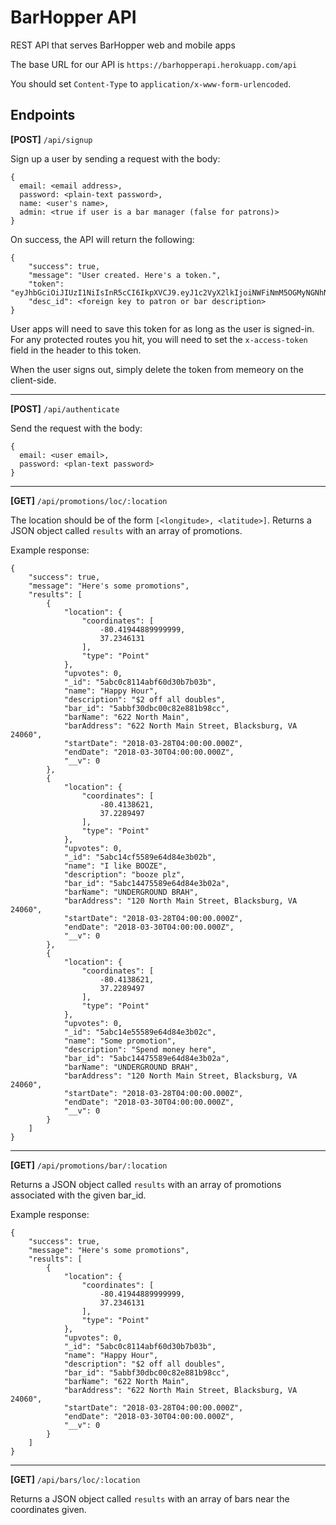 # BarHopper API

REST API that serves BarHopper web and mobile apps

The base URL for our API is `https://barhopperapi.herokuapp.com/api`

You should set `Content-Type` to `application/x-www-form-urlencoded`. 

## Endpoints

**[POST]** `/api/signup`

Sign up a user by sending a request with the body: 

```
{
  email: <email address>, 
  password: <plain-text password>, 
  name: <user's name>, 
  admin: <true if user is a bar manager (false for patrons)>
}
```

On success, the API will return the following: 

```
{
    "success": true,
    "message": "User created. Here's a token.",
    "token": "eyJhbGciOiJIUzI1NiIsInR5cCI6IkpXVCJ9.eyJ1c2VyX2lkIjoiNWFiNmM5OGMyNGNhN2MxNDUwNzVhMTEyIiwiYWRtaW4iOnRydWUsImlhdCI6MTUyMTkyODU4OCwiZXhwIjoxNTIxOTMwMDI4fQ.FywqmGeS6hiXIUrC9i0fDHSBNDqLUd3gordPT9uTRYs"
    "desc_id": <foreign key to patron or bar description>
}
```

User apps will need to save this token for as long as the user is signed-in. For any protected routes you hit, you will need to set the `x-access-token` field in the header to this token. 

When the user signs out, simply delete the token from memeory on the client-side. 

---

**[POST]** `/api/authenticate`

Send the request with the body: 

```
{
  email: <user email>, 
  password: <plan-text password>
}
```

---

**[GET]** `/api/promotions/loc/:location`

The location should be of the form `[<longitude>, <latitude>]`. Returns a JSON object called `results` with an array of promotions. 

Example response: 

```
{
    "success": true,
    "message": "Here's some promotions",
    "results": [
        {
            "location": {
                "coordinates": [
                    -80.41944889999999,
                    37.2346131
                ],
                "type": "Point"
            },
            "upvotes": 0,
            "_id": "5abc0c8114abf60d30b7b03b",
            "name": "Happy Hour",
            "description": "$2 off all doubles",
            "bar_id": "5abbf30dbc00c82e881b98cc",
            "barName": "622 North Main",
            "barAddress": "622 North Main Street, Blacksburg, VA 24060",
            "startDate": "2018-03-28T04:00:00.000Z",
            "endDate": "2018-03-30T04:00:00.000Z",
            "__v": 0
        },
        {
            "location": {
                "coordinates": [
                    -80.4138621,
                    37.2289497
                ],
                "type": "Point"
            },
            "upvotes": 0,
            "_id": "5abc14cf5589e64d84e3b02b",
            "name": "I like BOOZE",
            "description": "booze plz",
            "bar_id": "5abc14475589e64d84e3b02a",
            "barName": "UNDERGROUND BRAH",
            "barAddress": "120 North Main Street, Blacksburg, VA 24060",
            "startDate": "2018-03-28T04:00:00.000Z",
            "endDate": "2018-03-30T04:00:00.000Z",
            "__v": 0
        },
        {
            "location": {
                "coordinates": [
                    -80.4138621,
                    37.2289497
                ],
                "type": "Point"
            },
            "upvotes": 0,
            "_id": "5abc14e55589e64d84e3b02c",
            "name": "Some promotion",
            "description": "Spend money here",
            "bar_id": "5abc14475589e64d84e3b02a",
            "barName": "UNDERGROUND BRAH",
            "barAddress": "120 North Main Street, Blacksburg, VA 24060",
            "startDate": "2018-03-28T04:00:00.000Z",
            "endDate": "2018-03-30T04:00:00.000Z",
            "__v": 0
        }
    ]
}
```

---

**[GET]** `/api/promotions/bar/:location`

Returns a JSON object called `results` with an array of promotions associated with the given bar_id. 

Example response: 

```
{
    "success": true,
    "message": "Here's some promotions",
    "results": [
        {
            "location": {
                "coordinates": [
                    -80.41944889999999,
                    37.2346131
                ],
                "type": "Point"
            },
            "upvotes": 0,
            "_id": "5abc0c8114abf60d30b7b03b",
            "name": "Happy Hour",
            "description": "$2 off all doubles",
            "bar_id": "5abbf30dbc00c82e881b98cc",
            "barName": "622 North Main",
            "barAddress": "622 North Main Street, Blacksburg, VA 24060",
            "startDate": "2018-03-28T04:00:00.000Z",
            "endDate": "2018-03-30T04:00:00.000Z",
            "__v": 0
        }
    ]
}
```
---

**[GET]** `/api/bars/loc/:location`

Returns a JSON object called `results` with an array of bars near the coordinates given. 

